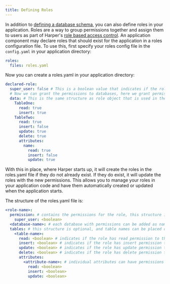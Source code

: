 ```yaml
---
title: Defining Roles
---
```


In addition to [defining a database schema](./defining-schemas), you can also define roles in your application. Roles are a way to group permissions together and assign them to users as part of Harper's [role based access control](../security/users-and-roles). An application component may declare roles that should exist for the application in a roles configuration file. To use this, first specify your roles config file in the `config.yaml` in your application directory:

```yaml
roles:
  files: roles.yaml
```

Now you can create a roles.yaml in your application directory:

```yaml
declared-role:
  super_user: false # This is a boolean value that indicates if the role is a super user or not
  # Now we can grant the permissions to databases, here we grant permissions to the default data database
  data: # This is the same structure as role object that is used in the roles operations APIs
    TableOne:
      read: true
      insert: true
    TableTwo:
      read: true
      insert: false
      update: true
      delete: true
      attributes:
        name:
          read: true
          insert: false
          update: true
```

With this in place, where Harper starts up, it will create the roles in the roles.yaml file if they do not already exist. If they do exist, it will update the roles with the new permissions. This allows you to manage your roles in your application code and have them automatically created or updated when the application starts.

The structure of the roles.yaml file is:

```yaml
<role-name>:
  permission: # contains the permissions for the role, this structure is optional, and you can place flags like super_user here as a shortcut
    super_user: <boolean>
  <database-name>: # each database with permissions can be added as named properties on the role
  tables: # this structure is optional, and table names can be placed directly under the database as a shortcut
    <table-name>:
      read: <boolean> # indicates if the role has read permission to this table
      insert: <boolean> # indicates if the role has insert permission to this table
      update: <boolean> # indicates if the role has update permission to this table
      delete: <boolean> # indicates if the role has delete permission to this table
      attributes:
        <attribute-name>: # individual attributes can have permissions as well
          read: <boolean>
          insert: <boolean>
          update: <boolean>
```
